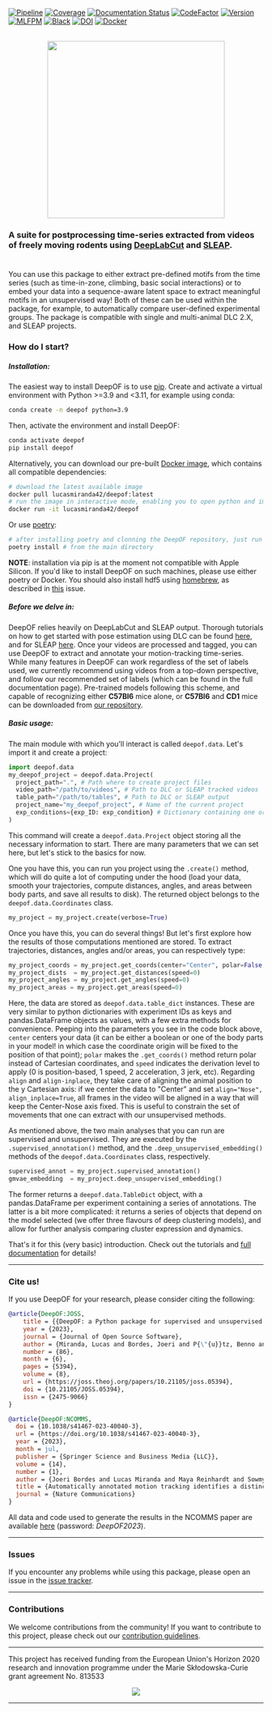 [![Pipeline](https://gitlab.mpcdf.mpg.de/lucasmir/deepof/badges/master/pipeline.svg)](https://gitlab.mpcdf.mpg.de/lucasmir/deepof/-/pipelines)
[![Coverage](https://gitlab.mpcdf.mpg.de/lucasmir/deepof/badges/master/coverage.svg)](https://coverage.readthedocs.io/en/coverage-5.3/)
[![Documentation Status](https://readthedocs.org/projects/deepof/badge/?version=latest)](https://deepof.readthedocs.io/en/latest)
[![CodeFactor](https://www.codefactor.io/repository/github/lucasmiranda42/deepof/badge)](https://www.codefactor.io/repository/github/lucasmiranda42/deepof)
[![Version](https://img.shields.io/badge/release-v0.7.2-informational)](https://pypi.org/project/deepof/)
[![MLFPM](https://img.shields.io/badge/funding-MLFPM-informational)](https://mlfpm.eu/)
[![Black](https://img.shields.io/badge/code%20style-black-black)](https://github.com/psf/black)
[![DOI](https://joss.theoj.org/papers/10.21105/joss.05394/status.svg)](https://doi.org/10.21105/joss.05394)
[![Docker](https://img.shields.io/badge/docker-latest-informational)](https://hub.docker.com/repository/docker/lucasmiranda42/deepof/general)

<br>

<div align="center">
  <img width="350" height="350" src="https://gitlab.mpcdf.mpg.de/lucasmir/deepof/-/raw/master/logos/deepOF_logo_w_text.png">
</div>

### A suite for postprocessing time-series extracted from videos of freely moving rodents using [DeepLabCut](http://www.mousemotorlab.org/deeplabcut) and [SLEAP](https://sleap.ai/).
#

You can use this package to either extract pre-defined motifs from the time series (such as time-in-zone, climbing, 
basic social interactions) or to embed your data into a sequence-aware latent space to extract meaningful motifs in an
unsupervised way! Both of these can be used within the package, for example, to automatically 
compare user-defined experimental groups. The package is compatible with single and multi-animal DLC 2.X, and SLEAP projects.

### How do I start?
##### Installation:

The easiest way to install DeepOF is to use [pip](https://pypi.org/project/deepof). Create and activate a virtual environment with Python >=3.9 and <3.11, for example using conda:

```bash
conda create -n deepof python=3.9
```

Then, activate the environment and install DeepOF:

```bash
conda activate deepof
pip install deepof
```

Alternatively, you can download our pre-built [Docker image](https://hub.docker.com/repository/docker/lucasmiranda42/deepof),
which contains all compatible dependencies:

```bash
# download the latest available image
docker pull lucasmiranda42/deepof:latest
# run the image in interactive mode, enabling you to open python and import deepof
docker run -it lucasmiranda42/deepof
```

Or use [poetry](https://python-poetry.org/):

```bash
# after installing poetry and clonning the DeepOF repository, just run
poetry install # from the main directory
```

**NOTE**: installation via pip is at the moment not compatible with Apple Silicon. If you'd like to install DeepOF on such machines,
please use either poetry or Docker. You should also install hdf5 using [homebrew](https://brew.sh/), as described in [this](https://github.com/mlfpm/deepof/issues/15) issue.

##### Before we delve in:
DeepOF relies heavily on DeepLabCut and SLEAP output. Thorough tutorials on how to get started with pose estimation using DLC can be found [here](https://www.mousemotorlab.org/deeplabcut), and for SLEAP [here](https://sleap.ai/tutorials/tutorial.html).
Once your videos are processed and tagged, you can use DeepOF to extract and annotate your motion-tracking time-series. While many features in DeepOF can work regardless of the set of labels used, we currently recommend using videos from a top-down perspective, and follow our recommended
set of labels (which can be found in the full documentation page). Pre-trained models following this scheme, and capable of recognizing either **C57Bl6** mice alone, or **C57Bl6** and **CD1** mice can be downloaded from [our repository](https://datashare.mpcdf.mpg.de/s/DKg0jd7YYqnyQv9).

##### Basic usage:

The main module with which you'll interact is called ```deepof.data```. Let's import it and create a project:

```python
import deepof.data
my_deepof_project = deepof.data.Project(
  project_path=".", # Path where to create project files
  video_path="/path/to/videos", # Path to DLC or SLEAP tracked videos
  table_path="/path/to/tables", # Path to DLC or SLEAP output
  project_name="my_deepof_project", # Name of the current project
  exp_conditions={exp_ID: exp_condition} # Dictionary containing one or more experimental conditions per provided video
)
```

This command will create a ```deepof.data.Project``` object storing all the necessary information to start. There are
many parameters that we can set here, but let's stick to the basics for now.

One you have this, you can run you project using the ```.create()``` method, which will do quite a lot of computing under
the hood (load your data, smooth your trajectories, compute distances, angles, and areas between body parts, and save all
results to disk). The returned object belongs to the ```deepof.data.Coordinates``` class.

```python
my_project = my_project.create(verbose=True)
```

Once you have this, you can do several things! But let's first explore how the results of those computations mentioned
are stored. To extract trajectories, distances, angles and/or areas, you can respectively type:

```python
my_project_coords = my_project.get_coords(center="Center", polar=False, align="Nose", speed=0)
my_project_dists  = my_project.get_distances(speed=0)
my_project_angles = my_project.get_angles(speed=0)
my_project_areas = my_project.get_areas(speed=0)
```

Here, the data are stored as ```deepof.data.table_dict``` instances. These are very similar to python dictionaries
with experiment IDs as keys and pandas.DataFrame objects as values, with a few extra methods for convenience. Peeping
into the parameters you see in the code block above, ```center``` centers your data (it can be either a boolean or
one of the body parts in your model! in which case the coordinate origin will be fixed to the position of that point);
```polar``` makes the ```.get_coords()``` method return polar instead of Cartesian coordinates, and ```speed```
indicates the derivation level to apply (0 is position-based, 1 speed, 2 acceleration, 3 jerk, etc). Regarding
```align``` and ```align-inplace```, they take care of aligning the animal position to the y Cartesian axis: if we
center the data to "Center" and set ```align="Nose", align_inplace=True```, all frames in the video will be aligned in a
way that will keep the Center-Nose axis fixed. This is useful to constrain the set of movements that one can extract
with our unsupervised methods.

As mentioned above, the two main analyses that you can run are supervised and unsupervised. They are executed by
the ```.supervised_annotation()``` method, and the ```.deep_unsupervised_embedding()``` methods of the ```deepof.data.Coordinates```
class, respectively.

```python
supervised_annot = my_project.supervised_annotation()
gmvae_embedding  = my_project.deep_unsupervised_embedding()
```

The former returns a ```deepof.data.TableDict``` object, with a pandas.DataFrame per experiment containing a series of
annotations. The latter is a bit more complicated: it returns a series of objects that depend on the model selected (we 
offer three flavours of deep clustering models), and allow for further analysis comparing cluster expression and dynamics.

That's it for this (very basic) introduction. Check out the tutorials and [full documentation](https://deepof.readthedocs.io/en/latest/index.html) for details!

---
### Cite us!

If you use DeepOF for your research, please consider citing the following:

```bibtex
@article{DeepOF:JOSS,
    title = {{DeepOF: a Python package for supervised and unsupervised pattern recognition in mice motion tracking data}},
    year = {2023},
    journal = {Journal of Open Source Software},
    author = {Miranda, Lucas and Bordes, Joeri and P{\"{u}}tz, Benno and Schmidt, Mathias V. and M{\"{u}}ller-Myhsok, Bertram},
    number = {86},
    month = {6},
    pages = {5394},
    volume = {8},
    url = {https://joss.theoj.org/papers/10.21105/joss.05394},
    doi = {10.21105/JOSS.05394},
    issn = {2475-9066}
}
```

```bibtex
@article{DeepOF:NCOMMS,
  doi = {10.1038/s41467-023-40040-3},
  url = {https://doi.org/10.1038/s41467-023-40040-3},
  year = {2023},
  month = jul,
  publisher = {Springer Science and Business Media {LLC}},
  volume = {14},
  number = {1},
  author = {Joeri Bordes and Lucas Miranda and Maya Reinhardt and Sowmya Narayan and Jakob Hartmann and Emily L. Newman and Lea Maria Brix and Lotte van Doeselaar and Clara Engelhardt and Larissa Dillmann and Shiladitya Mitra and Kerry J. Ressler and Benno P\"{u}tz and Felix Agakov and Bertram M\"{u}ller-Myhsok and Mathias V. Schmidt},
  title = {Automatically annotated motion tracking identifies a distinct social behavioral profile following chronic social defeat stress},
  journal = {Nature Communications}
}
```

All data and code used to generate the results in the NCOMMS paper are available [here](https://datashare.mpcdf.mpg.de/s/3ETwBe1CKk09c9x) (password: *DeepOF2023*).

---
### Issues

If you encounter any problems while using this package, please open an issue in the [issue tracker](https://github.com/mlfpm/deepof/issues).

---
### Contributions

We welcome contributions from the community! If you want to contribute to this project, please check out our [contribution guidelines](https://github.com/mlfpm/deepof/blob/master/CONTRIBUTING.md).

---

 This project has received funding from the European Union's Horizon 2020 research and innovation programme under the Marie Skłodowska-Curie grant agreement No.  813533
 <div align="center">
  <img src="https://upload.wikimedia.org/wikipedia/commons/thumb/b/b7/Flag_of_Europe.svg/255px-Flag_of_Europe.svg.png">
</div>

---
